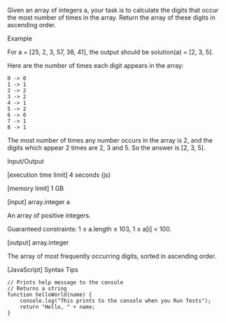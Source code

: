 
Given an array of integers a, your task is to calculate the digits that occur the most number of times in the array. Return the array of these digits in ascending order.

Example

For a = [25, 2, 3, 57, 38, 41], the output should be solution(a) = [2, 3, 5].

Here are the number of times each digit appears in the array:

```
0 -> 0
1 -> 1
2 -> 2
3 -> 2
4 -> 1
5 -> 2
6 -> 0
7 -> 1
8 -> 1
```

The most number of times any number occurs in the array is 2, and the digits which appear 2 times are 2, 3 and 5. So the answer is [2, 3, 5].

Input/Output

[execution time limit] 4 seconds (js)

[memory limit] 1 GB

[input] array.integer a

An array of positive integers.

Guaranteed constraints:
1 ≤ a.length ≤ 103,
1 ≤ a[i] < 100.

[output] array.integer

The array of most frequently occurring digits, sorted in ascending order.

[JavaScript] Syntax Tips

```
// Prints help message to the console
// Returns a string
function helloWorld(name) {
    console.log("This prints to the console when you Run Tests");
    return "Hello, " + name;
}
```
